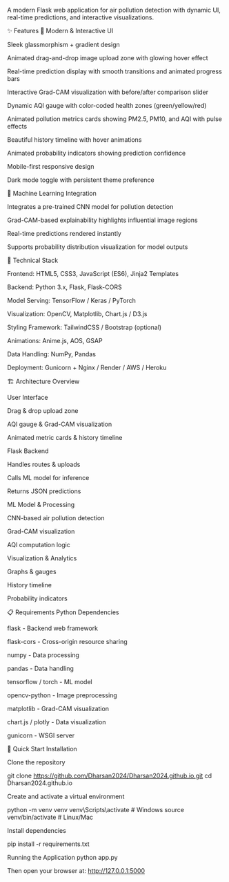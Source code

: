 A modern Flask web application for air pollution detection with dynamic UI, real-time predictions, and interactive visualizations.

✨ Features
🎨 Modern & Interactive UI

Sleek glassmorphism + gradient design

Animated drag-and-drop image upload zone with glowing hover effect

Real-time prediction display with smooth transitions and animated progress bars

Interactive Grad-CAM visualization with before/after comparison slider

Dynamic AQI gauge with color-coded health zones (green/yellow/red)

Animated pollution metrics cards showing PM2.5, PM10, and AQI with pulse effects

Beautiful history timeline with hover animations

Animated probability indicators showing prediction confidence

Mobile-first responsive design

Dark mode toggle with persistent theme preference

🧠 Machine Learning Integration

Integrates a pre-trained CNN model for pollution detection

Grad-CAM-based explainability highlights influential image regions

Real-time predictions rendered instantly

Supports probability distribution visualization for model outputs

🧩 Technical Stack

Frontend: HTML5, CSS3, JavaScript (ES6), Jinja2 Templates

Backend: Python 3.x, Flask, Flask-CORS

Model Serving: TensorFlow / Keras / PyTorch

Visualization: OpenCV, Matplotlib, Chart.js / D3.js

Styling Framework: TailwindCSS / Bootstrap (optional)

Animations: Anime.js, AOS, GSAP

Data Handling: NumPy, Pandas

Deployment: Gunicorn + Nginx / Render / AWS / Heroku

🏗️ Architecture Overview

User Interface

Drag & drop upload zone

AQI gauge & Grad-CAM visualization

Animated metric cards & history timeline

Flask Backend

Handles routes & uploads

Calls ML model for inference

Returns JSON predictions

ML Model & Processing

CNN-based air pollution detection

Grad-CAM visualization

AQI computation logic

Visualization & Analytics

Graphs & gauges

History timeline

Probability indicators

📋 Requirements
Python Dependencies

flask - Backend web framework

flask-cors - Cross-origin resource sharing

numpy - Data processing

pandas - Data handling

tensorflow / torch - ML model

opencv-python - Image preprocessing

matplotlib - Grad-CAM visualization

chart.js / plotly - Data visualization

gunicorn - WSGI server

🚀 Quick Start
Installation

Clone the repository

git clone https://github.com/Dharsan2024/Dharsan2024.github.io.git
cd Dharsan2024.github.io


Create and activate a virtual environment

python -m venv venv
venv\Scripts\activate      # Windows
source venv/bin/activate   # Linux/Mac


Install dependencies

pip install -r requirements.txt

Running the Application
python app.py


Then open your browser at: http://127.0.0.1:5000

